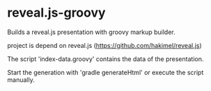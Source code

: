 reveal.js-groovy
================

Builds a reveal.js presentation with groovy markup builder.

project is depend on reveal.js (https://github.com/hakimel/reveal.js)

The script 'index-data.groovy' contains the data of the presentation.

Start the generation with 'gradle generateHtml' or execute the script manually.
